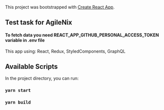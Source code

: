 This project was bootstrapped with [Create React App](https://github.com/facebook/create-react-app).

## Test task for AgileNix

#### To fetch data you need REACT_APP_GITHUB_PERSONAL_ACCESS_TOKEN variable in .env file

This app using: React, Redux, StyledComponents, GraphQL

## Available Scripts

In the project directory, you can run:

### `yarn start`

### `yarn build`
